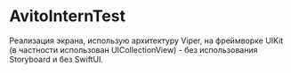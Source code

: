 # AvitoInternTest
Реализация экрана, использую архитектуру Viper, на фреймворке UIKit (в частности использован UICollectionView) - без использования Storyboard и без SwiftUI.
